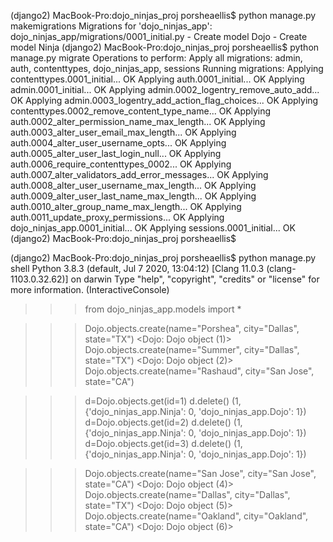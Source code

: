 <!-- Create and run the migration files to create the tables in your database -->

(django2) MacBook-Pro:dojo_ninjas_proj porsheaellis$ python manage.py makemigrations
Migrations for 'dojo_ninjas_app':
  dojo_ninjas_app/migrations/0001_initial.py
    - Create model Dojo
    - Create model Ninja
(django2) MacBook-Pro:dojo_ninjas_proj porsheaellis$ python manage.py migrate
Operations to perform:
  Apply all migrations: admin, auth, contenttypes, dojo_ninjas_app, sessions
Running migrations:
  Applying contenttypes.0001_initial... OK
  Applying auth.0001_initial... OK
  Applying admin.0001_initial... OK
  Applying admin.0002_logentry_remove_auto_add... OK
  Applying admin.0003_logentry_add_action_flag_choices... OK
  Applying contenttypes.0002_remove_content_type_name... OK
  Applying auth.0002_alter_permission_name_max_length... OK
  Applying auth.0003_alter_user_email_max_length... OK
  Applying auth.0004_alter_user_username_opts... OK
  Applying auth.0005_alter_user_last_login_null... OK
  Applying auth.0006_require_contenttypes_0002... OK
  Applying auth.0007_alter_validators_add_error_messages... OK
  Applying auth.0008_alter_user_username_max_length... OK
  Applying auth.0009_alter_user_last_name_max_length... OK
  Applying auth.0010_alter_group_name_max_length... OK
  Applying auth.0011_update_proxy_permissions... OK
  Applying dojo_ninjas_app.0001_initial... OK
  Applying sessions.0001_initial... OK
(django2) MacBook-Pro:dojo_ninjas_proj porsheaellis$ 

<!-- Run the shell and import your models -->

(django2) MacBook-Pro:dojo_ninjas_proj porsheaellis$ python manage.py shell
Python 3.8.3 (default, Jul  7 2020, 13:04:12) 
[Clang 11.0.3 (clang-1103.0.32.62)] on darwin
Type "help", "copyright", "credits" or "license" for more information.
(InteractiveConsole)
>>> from dojo_ninjas_app.models import *


<!-- Query: Create 3 new dojos   -->
>>> Dojo.objects.create(name="Porshea", city="Dallas", state="TX")
<Dojo: Dojo object (1)>
>>> Dojo.objects.create(name="Summer", city="Dallas", state="TX")
<Dojo: Dojo object (2)>
>>> Dojo.objects.create(name="Rashaud", city="San Jose", state="CA")

<!-- Query: Delete the 3 dojos you just created   -->
>>> d=Dojo.objects.get(id=1)
>>> d.delete()
(1, {'dojo_ninjas_app.Ninja': 0, 'dojo_ninjas_app.Dojo': 1})
>>> d=Dojo.objects.get(id=2)
>>> d.delete()
(1, {'dojo_ninjas_app.Ninja': 0, 'dojo_ninjas_app.Dojo': 1})
>>> d=Dojo.objects.get(id=3)
>>> d.delete()
(1, {'dojo_ninjas_app.Ninja': 0, 'dojo_ninjas_app.Dojo': 1})

<!-- Query: Create 3 more dojos   -->
>>> Dojo.objects.create(name="San Jose", city="San Jose", state="CA")
<Dojo: Dojo object (4)>
>>> Dojo.objects.create(name="Dallas", city="Dallas", state="TX")
<Dojo: Dojo object (5)>
>>> Dojo.objects.create(name="Oakland", city="Oakland", state="CA")
<Dojo: Dojo object (6)>

<!-- Query: Create 3 ninjas that belong to the first dojo   -->

<!-- Query: Create 3 ninjas that belong to the second dojo   -->

<!-- Query: Create 3 ninjas that belong to the third dojo   -->

<!-- Query: Retrieve all the ninjas from the first dojo   -->

<!-- Query: Retrieve all the ninjas from the last dojo   -->

<!-- Query: Retrieve the last ninja's dojo   -->

<!-- Add a new text field called "desc" to your Dojo class   -->
<!-- Create and run the migration files to update the table in your database. If needed, provide a default value of "old dojo"   -->
<!-- Query: Create a new dojo -->